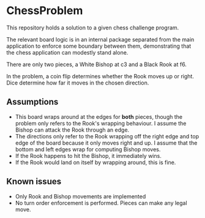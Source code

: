 # ChessProblem

This repository holds a solution to a given chess challenge program.

The relevant board logic is in an internal package separated from the main
application to enforce some boundary between them, demonstrating that the
chess application can modestly stand alone.

There are only two pieces, a White Bishop at c3 and a Black Rook at f6.

In the problem, a coin flip determines whether the Rook moves up or right.  Dice determine how far it moves in the chosen direction.

## Assumptions

*    This board wraps around at the edges for **both** pieces, though the problem only refers to the Rook's wrapping behaviour.  I assume the Bishop can attack the Rook through an edge.
*    The directions only refer to the Rook wrapping off the right edge and top edge of the board because it only moves right and up.  I assume that the bottom and left edges wrap for computing Bishop moves. 
*    If the Rook happens to hit the Bishop, it immediately wins.
*    If the Rook would land on itself by wrapping around, this is fine.

## Known issues

*    Only Rook and Bishop movements are implemented
*    No turn order enforcement is performed.  Pieces can make any legal move.